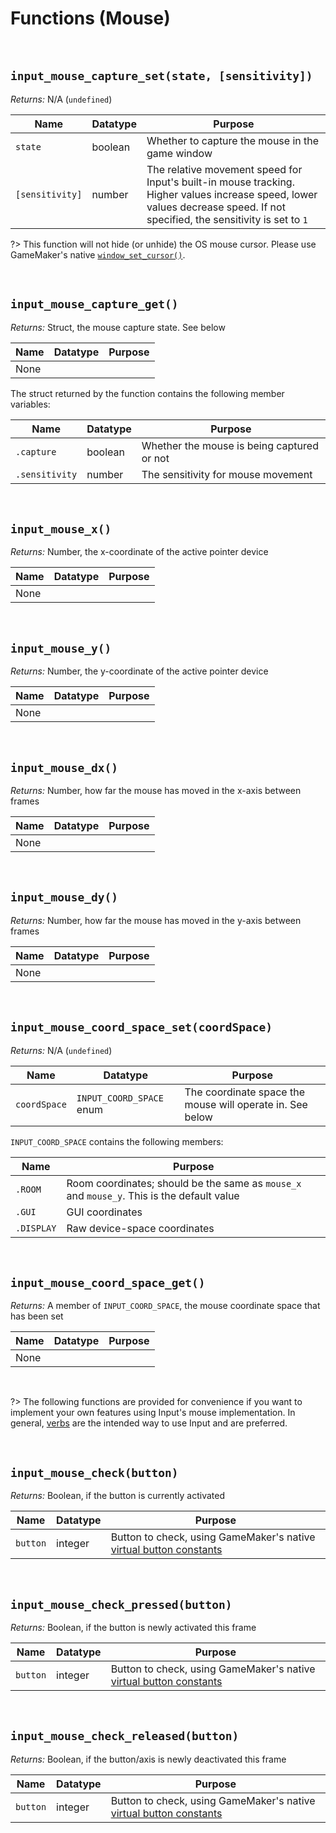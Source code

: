 # Functions (Mouse)

&nbsp;

## `input_mouse_capture_set(state, [sensitivity])`

*Returns:* N/A (`undefined`)

|Name           |Datatype|Purpose                                                                                                                                                                    |
|---------------|--------|---------------------------------------------------------------------------------------------------------------------------------------------------------------------------|
|`state`        |boolean |Whether to capture the mouse in the game window                                                                                                                            |
|`[sensitivity]`|number  |The relative movement speed for Input's built-in mouse tracking. Higher values increase speed, lower values decrease speed. If not specified, the sensitivity is set to `1`|

?> This function will not hide (or unhide) the OS mouse cursor. Please use GameMaker's native [`window_set_cursor()`](https://manual.yoyogames.com/GameMaker_Language/GML_Reference/Cameras_And_Display/The_Game_Window/window_set_cursor.htm).

&nbsp;

## `input_mouse_capture_get()`

*Returns:* Struct, the mouse capture state. See below

|Name|Datatype|Purpose|
|----|--------|-------|
|None|        |       |

The struct returned by the function contains the following member variables:

|Name          |Datatype|Purpose                                   |
|--------------|--------|------------------------------------------|
|`.capture`    |boolean |Whether the mouse is being captured or not|
|`.sensitivity`|number  |The sensitivity for mouse movement        |

&nbsp;

## `input_mouse_x()`

*Returns:* Number, the x-coordinate of the active pointer device

|Name|Datatype|Purpose|
|----|--------|-------|
|None|        |       |

&nbsp;

## `input_mouse_y()`

*Returns:* Number, the y-coordinate of the active pointer device

|Name|Datatype|Purpose|
|----|--------|-------|
|None|        |       |

&nbsp;

## `input_mouse_dx()`

*Returns:* Number, how far the mouse has moved in the x-axis between frames

|Name|Datatype|Purpose|
|----|--------|-------|
|None|        |       |

&nbsp;

## `input_mouse_dy()`

*Returns:* Number, how far the mouse has moved in the y-axis between frames

|Name|Datatype|Purpose|
|----|--------|-------|
|None|        |       |

&nbsp;

## `input_mouse_coord_space_set(coordSpace)`

*Returns:* N/A (`undefined`)

|Name        |Datatype                |Purpose                                                  |
|------------|------------------------|---------------------------------------------------------|
|`coordSpace`|`INPUT_COORD_SPACE` enum|The coordinate space the mouse will operate in. See below|

`INPUT_COORD_SPACE` contains the following members:

|Name         |Purpose                                                                                   |
|-------------|------------------------------------------------------------------------------------------|
|`.ROOM`      |Room coordinates; should be the same as `mouse_x` and `mouse_y`. This is the default value|
|`.GUI`       |GUI coordinates                                                                           |
|`.DISPLAY`   |Raw device-space coordinates                                                              |

&nbsp;

## `input_mouse_coord_space_get()`

*Returns:* A member of `INPUT_COORD_SPACE`, the mouse coordinate space that has been set

|Name|Datatype|Purpose|
|----|--------|-------|
|None|        |       |

&nbsp;

?> The following functions are provided for convenience if you want to implement your own features using Input's mouse implementation. In general, [verbs](Verbs-and-Bindings) are the intended way to use Input and are preferred.

&nbsp;

## `input_mouse_check(button)`

*Returns:* Boolean, if the button is currently activated

|Name    |Datatype|Purpose                                               |
|--------|--------|------------------------------------------------------|
|`button`|integer |Button to check, using GameMaker's native [virtual button constants](https://docs2.yoyogames.com/source/_build/3_scripting/4_gml_reference/controls/mouse%20input/index.html)|

&nbsp;

## `input_mouse_check_pressed(button)`

*Returns:* Boolean, if the button is newly activated this frame

|Name    |Datatype|Purpose                                               |
|--------|--------|------------------------------------------------------|
|`button`|integer |Button to check, using GameMaker's native [virtual button constants](https://docs2.yoyogames.com/source/_build/3_scripting/4_gml_reference/controls/mouse%20input/index.html)|

&nbsp;

## `input_mouse_check_released(button)`

*Returns:* Boolean, if the button/axis is newly deactivated this frame

|Name    |Datatype|Purpose                                               |
|--------|--------|------------------------------------------------------|
|`button`|integer |Button to check, using GameMaker's native [virtual button constants](https://docs2.yoyogames.com/source/_build/3_scripting/4_gml_reference/controls/mouse%20input/index.html)|